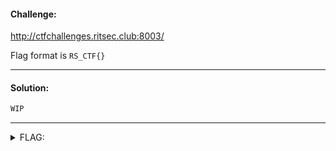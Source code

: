 #### Challenge:

http://ctfchallenges.ritsec.club:8003/

Flag format is `RS_CTF{}`

---

#### Solution:

```bash
WIP
```

---

<details><summary>FLAG:</summary>

```
RS_CTF{FILE_UPLOAD_ISN'T_SECURE}
```

</details>
<br/>
